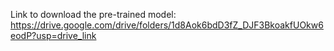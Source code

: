 Link to download the pre-trained model: https://drive.google.com/drive/folders/1d8Aok6bdD3fZ_DJF3BkoakfUOkw6eodP?usp=drive_link